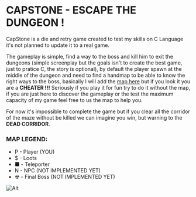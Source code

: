 # CAPSTONE - ESCAPE THE DUNGEON !

CapStone is a die and retry game created to test my skills on C Language it's not planned to update it to a real game.

The gameplay is simple, find a way to the boss and kill him to exit the dungeons (simple screenplay but the goals isn't to create the best game, just to pratice C, the story is optional), by default the player spawn at the middle of the dungeon and need to find a handmap to be able to know the right ways to the boss, basically I will add the [map here](capstone-map.png) but if you look it you are a **CHEATER !!!** Seriously if you play it for fun try to do it without the map, if you are just here to discover the gameplay or the test the maximum capacity of my game feel free to us the map to help you.

For now it's impossible to complete the game but if you clear all the corridor of the maze without be killed we can imagine you win, but warning to the **DEAD CORRIDOR**.

### MAP LEGEND:
- P - Player (YOU)
- $ - Loots
- ■ - Teleporter
- N - NPC (NOT IMPLEMENTED YET)
- ☢ - Final Boss (NOT IMPLEMENTED YET)

![Alt](https://repobeats.axiom.co/api/embed/aa830137e213d40b9a261b879bc4320dd5ac2f58.svg "Repobeats analytics image")
